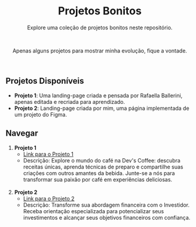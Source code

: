 <h1 align="center">Projetos Bonitos</h1>

<p align="center">Explore uma coleção de projetos bonitos neste repositório.</p> <br>
<p align="center">Apenas alguns projetos para mostrar minha evolução, fique a vontade.</p> <br>

## Projetos Disponíveis

- **Projeto 1**: Uma landing-page criada e pensada por Rafaella Ballerini, apenas editada e recriada para aprendizado. <br>
- **Projeto 2**: Landing-page criada por mim, uma página implementada de um projeto do Figma. <br>

## Navegar <br>

1. **Projeto 1**
   - [Link para o Projeto 1](landing-page-1/index.html)
   - Descrição: Explore o mundo do café na Dev's Coffee: descubra receitas únicas, aprenda técnicas de preparo e compartilhe suas criações com outros amantes da bebida. Junte-se a nós para transformar sua paixão por café em experiências deliciosas.
   <br>
2. **Projeto 2**
   - [Link para o Projeto 2](landing-page-2(Guh)/index.html)
   - Descrição: Transforme sua abordagem financeira com o Investidor. Receba orientação especializada para potencializar seus investimentos e alcançar seus objetivos financeiros com confiança.
